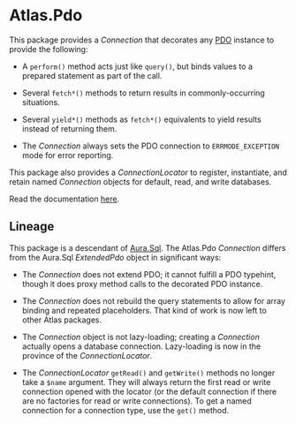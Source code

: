 # Atlas.Pdo

This package provides a _Connection_ that decorates any [PDO](http://php.net/PDO)
instance to provide the following:

- A `perform()` method acts just like `query()`, but binds values to a prepared statement as part of the call.

- Several `fetch*()` methods to return results in commonly-occurring situations.

- Several `yield*()` methods as `fetch*()` equivalents to yield results instead of returning them.

- The _Connection_ always sets the PDO connection to `ERRMODE_EXCEPTION` mode for error reporting.

This package also provides a _ConnectionLocator_ to register, instantiate, and
retain named _Connection_ objects for default, read, and write databases.

Read the documentation [here](./docs/index.md).

## Lineage

This package is a descendant of [Aura.Sql](https://github.com/auraphp/Aura.Sql). The Atlas.Pdo _Connection_ differs from the Aura.Sql _ExtendedPdo_ object in significant ways:

- The _Connection_ does not extend PDO; it cannot fulfill a PDO typehint, though it does proxy method calls to the decorated PDO instance.

- The _Connection_ does not rebuild the query statements to allow for array binding and repeated placeholders. That kind of work is now left to other Atlas packages.

- The _Connection_ object is not lazy-loading; creating a _Connection_ actually opens a database connection. Lazy-loading is now in the province of the _ConnectionLocator_.

- The _ConnectionLocator_ `getRead()` and `getWrite()` methods no longer take a `$name` argument. They will always return the first read or write connection opened with the locator (or the default connection if there are no factories for read or write connections). To get a named connection for a connection type, use the `get()` method.
